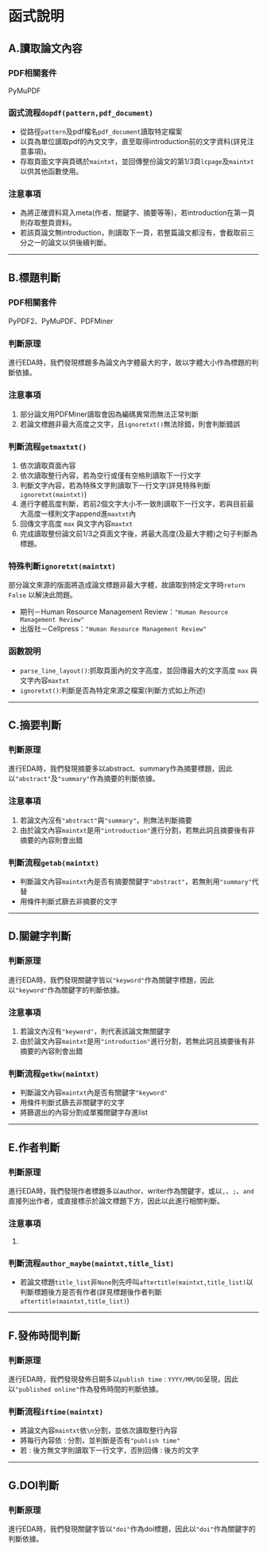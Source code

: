 # 函式說明

## A.讀取論文內容

### PDF相關套件
PyMuPDF

### 函式流程```dopdf(pattern,pdf_document)```
*  從路徑```pattern```及pdf檔名```pdf_document```讀取特定檔案
*  以頁為單位讀取pdf的內文文字，直至取得introduction前的文字資料(詳見注意事項)。
*  存取頁面文字與頁碼於```maintxt```，並回傳整份論文的第1/3頁```lcpage```及```maintxt```以供其他函數使用。

### 注意事項
*  為將正確資料寫入meta(作者、關鍵字、摘要等等)，若introduction在第一頁則存取整頁資料。
*  若該頁論文無introduction，則讀取下一頁，若整篇論文都沒有，會截取前三分之一的論文以供後續判斷。
---
## B.標題判斷

### PDF相關套件
PyPDF2、PyMuPDF、PDFMiner

### 判斷原理
進行EDA時，我們發現標題多為論文內字體最大的字，故以字體大小作為標題的判斷依據。

### 注意事項
1. 部分論文用PDFMiner讀取會因為編碼異常而無法正常判斷
2. 若論文標題非最大高度之文字，且```ignoretxt()```無法除錯，則會判斷錯誤

### 判斷流程```getmaxtxt()```
1. 依次讀取頁面內容
2. 依次讀取整行內容，若為空行或僅有空格則讀取下一行文字
3. 判斷文字內容，若為特殊文字則讀取下一行文字(詳見特殊判斷```ignoretxt(maintxt)```)
4. 進行字體高度判斷，若前2個文字大小不一致則讀取下一行文字，若與目前最大高度一樣則文字append進```maxtxt```內
5. 回傳文字高度 ```max``` 與文字內容```maxtxt```
6. 完成讀取整份論文前1/3之頁面文字後，將最大高度(及最大字體)之句子判斷為標題。

### 特殊判斷```ignoretxt(maintxt)```
部分論文來源的版面將造成論文標題非最大字體，故讀取到特定文字時```return False``` 以解決此問題。
*  期刊－Human Resource Management Review：```"Human Resource Management Review"```
*  出版社－Cellpress：```"Human Resource Management Review"```

### 函數說明
*  ```parse_line_layout()```:抓取頁面內的文字高度，並回傳最大的文字高度 ```max``` 與文字內容```maxtxt```
*  ```ignoretxt()```:判斷是否為特定來源之檔案(判斷方式如上所述)
---
## C.摘要判斷

### 判斷原理
進行EDA時，我們發現摘要多以abstract、summary作為摘要標題，因此以```"abstract"```及```"summary"```作為摘要的判斷依據。

### 注意事項
1. 若論文內沒有```"abstract"```與```"summary"```，則無法判斷摘要
2. 由於論文內容```maintxt```是用```"introduction"```進行分割，若無此詞且摘要後有非摘要的內容則會出錯

### 判斷流程```getab(maintxt)```
*  判斷論文內容```maintxt```內是否有摘要關鍵字```"abstract"```，若無則用```"summary"```代替
*  用條件判斷式篩去非摘要的文字
---
## D.關鍵字判斷

### 判斷原理
進行EDA時，我們發現關鍵字皆以```"keyword"```作為關鍵字標題，因此以```"keyword"```作為關鍵字的判斷依據。

### 注意事項
1. 若論文內沒有```"keyword"```，則代表該論文無關鍵字
2. 由於論文內容```maintxt```是用```"introduction"```進行分割，若無此詞且摘要後有非摘要的內容則會出錯

### 判斷流程```getkw(maintxt)```
*  判斷論文內容```maintxt```內是否有關鍵字```"keyword"```
*  用條件判斷式篩去非關鍵字的文字
*  將篩選出的內容分割成單獨關鍵字存進list
---
## E.作者判斷

### 判斷原理
進行EDA時，我們發現作者標題多以author、writer作為關鍵字，或以```,```、```;```、```and```直接列出作者，或直接標示於論文標題下方，因此以此進行相關判斷。

### 注意事項
1. 
### 判斷流程```author_maybe(maintxt,title_list)```
*  若論文標題```title_list```非```None```則先呼叫```aftertitle(maintxt,title_list)```以判斷標題後方是否有作者(詳見標題後作者判斷```aftertitle(maintxt,title_list)```)


---
## F.發佈時間判斷

### 判斷原理
進行EDA時，我們發現發佈日期多以```publish time：YYYY/MM/DD```呈現，因此以```"published online"```作為發佈時間的判斷依據。

### 判斷流程```iftime(maintxt)```
*  將論文內容```maintxt```依```\n```分割，並依次讀取整行內容
*  將每行內容依```：```分割，並判斷是否有```"publish time"```
*  若```：```後方無文字則讀取下一行文字，否則回傳```：```後方的文字
---
## G.DOI判斷

### 判斷原理
進行EDA時，我們發現關鍵字皆以```"doi"```作為doi標題，因此以```"doi"```作為關鍵字的判斷依據。
